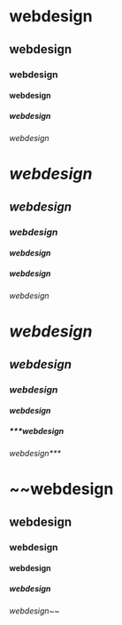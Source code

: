 # webdesign
## webdesign
### webdesign
#### webdesign
##### webdesign
###### webdesign

# *webdesign*
## *webdesign*
### *webdesign*
#### *webdesign*
##### *webdesign*
###### *webdesign*

# ***webdesign***
## ***webdesign***
### ***webdesign***
#### ***webdesign***
##### ***webdesign
###### webdesign***

# ~~webdesign
## webdesign
### webdesign
#### webdesign
##### webdesign
###### webdesign~~

